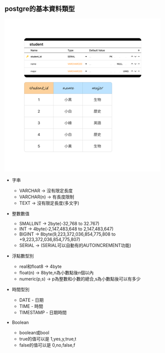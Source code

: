 ## postgre的基本資料類型

![](./images/pic7.png)

- 字串 
	- VARCHAR -> 沒有限定長度
	- VARCHAR(n) -> 有長度限制
	- TEXT -> 沒有限定長度(多文字)

- 整數數值
	- SMALLINT -> 2byte(-32,768 to 32.767) 
	- INT -> 4byte(-2,147,483,648 to 2,147,483,647)
	- BIGINT -> 8byte(9,223,372,036,854,775,808 to +9,223,372,036,854,775,807)
	- SERIAL -> (SERIAL可以自動有的AUTOINCREMENT功能)

- 浮點數型別 
	- real和float8 -> 4byte 
	- float(n) -> 8byte,n為小數點後n個以內
	- numeric(p,s) -> p為整數和小數的總合,s為小數點後可以有多少

- 時間型別
	- DATE - 日期
	- TIME - 時間
	- TIMESTAMP - 日期時間

- Boolean
	- boolean或bool
	- true的值可以是 1,yes,y,true,t
	- false的值可以是 0,no,false,f

